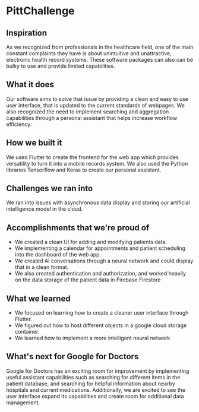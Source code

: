 # PittChallenge
## Inspiration
As we recognized from professionals in the healthcare field, one of the main constant complaints they have is about unintuitive and unattractive, electronic health record systems. These software packages can also can be bulky to use and provide limited capabilities. 
## What it does
Our software aims to solve that issue by providing a clean and easy to use user interface, that is updated to the current standards of webpages. We also recognized the need to implement searching and aggregation capabilities through a personal assistant that helps increase workflow efficiency.
## How we built it
We used Flutter to create the frontend for the web app which provides versatility to turn it into a mobile records system. We also used the Python libraries Tensorflow and Keras to create our personal assistant.
## Challenges we ran into
We ran into issues with asynchronous data display and storing our artificial intelligence model in the cloud. 
## Accomplishments that we're proud of
- We created a clean UI for adding and modifying patients data.
- We implementing a calendar for appointments and patient scheduling into the dashboard of the web app. 
- We created AI conversations through a neural network and could display that in a clean format.  
- We also created authentication and authorization, and worked heavily on the data storage of the patient data in Firebase Firestore

## What we learned
- We focused on learning how to create a cleaner user interface through Flutter. 
- We figured out how to host different objects in a google cloud storage container. 
- We learned how to implement a more intelligent neural network

## What's next for Google for Doctors
Google for Doctors has an exciting room for improvement by implementing useful assistant capabilities such as searching for different items in the patient database, and searching for helpful information about nearby hospitals and current medications. Additionally, we are excited to see the user interface expand its capabilities and create room for additional data management. 
